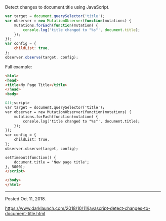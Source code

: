 Detect changes to document.title using JavaScript.

```javascript
var target = document.querySelector('title');
var observer = new MutationObserver(function(mutations) {
    mutations.forEach(function(mutation) {
        console.log('title changed to "%s"', document.title);
    });
});
var config = {
    childList: true,
};
observer.observe(target, config);
```

Full example:

```html
<html>
<head>
<title>My Page Title</title>
</head>
<body>

&lt;script>
var target = document.querySelector('title');
var observer = new MutationObserver(function(mutations) {
    mutations.forEach(function(mutation) {
        console.log('title changed to "%s"', document.title);
    });
});
var config = {
    childList: true,
};
observer.observe(target, config);

setTimeout(function() {
    document.title = 'New page title';
}, 5000);
</script>

</body>
</html>
```

---

Posted Oct 11, 2018.

https://www.darklaunch.com/2018/10/11/javascript-detect-changes-to-document-title.html